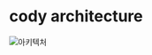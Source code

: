 # cody architecture
![아키텍처](https://github.com/uneap/cody/assets/25525648/85c4f7c8-912d-4383-8280-8374acb9a2b4)
